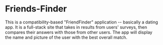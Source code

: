 # Friends-Finder

This is a compatibility-based "FriendFinder" application -- basically a dating app. It is a full-stack site that takes in results from users' surveys, then compares their answers with those from other users. The app will display the name and picture of the user with the best overall match.
